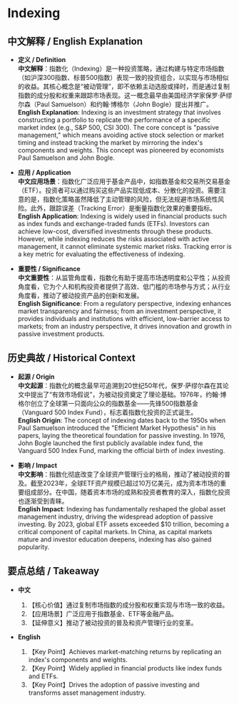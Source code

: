 # Indexing

## 中文解释 / English Explanation

* **定义 / Definition**  
  **中文解释**：指数化（Indexing）是一种投资策略，通过构建与特定市场指数（如沪深300指数、标普500指数）表现一致的投资组合，以实现与市场相似的收益。其核心概念是“被动管理”，即不依赖主动选股或择时，而是通过复制指数的成分股和权重来跟踪市场表现。这一概念最早由美国经济学家保罗·萨缪尔森（Paul Samuelson）和约翰·博格尔（John Bogle）提出并推广。  
  **English Explanation**: Indexing is an investment strategy that involves constructing a portfolio to replicate the performance of a specific market index (e.g., S&P 500, CSI 300). The core concept is "passive management," which means avoiding active stock selection or market timing and instead tracking the market by mirroring the index's components and weights. This concept was pioneered by economists Paul Samuelson and John Bogle.

* **应用 / Application**  
  **中文应用场景**：指数化广泛应用于基金产品中，如指数基金和交易所交易基金（ETF）。投资者可以通过购买这些产品实现低成本、分散化的投资。需要注意的是，指数化策略虽然降低了主动管理的风险，但无法规避市场系统性风险。此外，跟踪误差（Tracking Error）是衡量指数化效果的重要指标。  
  **English Application**: Indexing is widely used in financial products such as index funds and exchange-traded funds (ETFs). Investors can achieve low-cost, diversified investments through these products. However, while indexing reduces the risks associated with active management, it cannot eliminate systemic market risks. Tracking error is a key metric for evaluating the effectiveness of indexing.

* **重要性 / Significance**  
  **中文重要性**：从监管角度看，指数化有助于提高市场透明度和公平性；从投资角度看，它为个人和机构投资者提供了高效、低门槛的市场参与方式；从行业角度看，推动了被动投资产品的创新和发展。  
  **English Significance**: From a regulatory perspective, indexing enhances market transparency and fairness; from an investment perspective, it provides individuals and institutions with efficient, low-barrier access to markets; from an industry perspective, it drives innovation and growth in passive investment products.

## 历史典故 / Historical Context

* **起源 / Origin**  
  **中文起源**：指数化的概念最早可追溯到20世纪50年代，保罗·萨缪尔森在其论文中提出了“有效市场假说”，为被动投资奠定了理论基础。1976年，约翰·博格尔创立了全球第一只面向公众的指数基金——先锋500指数基金（Vanguard 500 Index Fund），标志着指数化投资的正式诞生。  
  **English Origin**: The concept of indexing dates back to the 1950s when Paul Samuelson introduced the "Efficient Market Hypothesis" in his papers, laying the theoretical foundation for passive investing. In 1976, John Bogle launched the first publicly available index fund, the Vanguard 500 Index Fund, marking the official birth of index investing.

* **影响 / Impact**  
  **中文影响**：指数化彻底改变了全球资产管理行业的格局，推动了被动投资的普及。截至2023年，全球ETF资产规模已超过10万亿美元，成为资本市场的重要组成部分。在中国，随着资本市场的成熟和投资者教育的深入，指数化投资也逐渐受到青睐。  
  **English Impact**: Indexing has fundamentally reshaped the global asset management industry, driving the widespread adoption of passive investing. By 2023, global ETF assets exceeded $10 trillion, becoming a critical component of capital markets. In China, as capital markets mature and investor education deepens, indexing has also gained popularity.

## 要点总结 / Takeaway

* **中文**  
  1. 【核心价值】通过复制市场指数的成分股和权重实现与市场一致的收益。
  2. 【应用场景】广泛应用于指数基金、ETF等金融产品。
  3. 【延伸意义】推动了被动投资的普及和资产管理行业的变革。

* **English**  
  1. 【Key Point】Achieves market-matching returns by replicating an index's components and weights.
  2. 【Key Point】Widely applied in financial products like index funds and ETFs.
  3. 【Key Point】Drives the adoption of passive investing and transforms asset management industry.